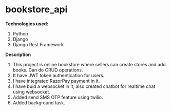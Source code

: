 # bookstore_api

**Technologies used:**
1. Python
2. Django
3. Django Rest Framework

**Description**
1. This project is online bookstore where sellers can create stores and add books. Can do CRUD operations.
2. It have JWT token authentication for users.
3. I have integrated RazorPay payment in it.
4. I have buid a websocket in it, also created chatbot for realtime chat using websocket.
5. Added send SMS OTP feature using twilio.
6. Added background task.
